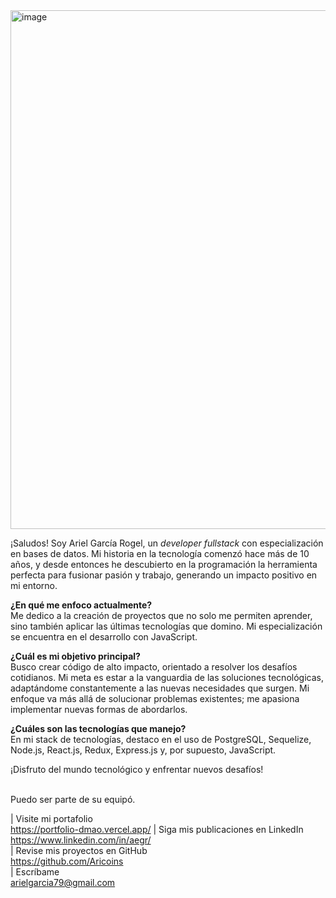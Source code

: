 <img width="830" alt="image" src="https://github.com/Aricoins/Aricoins/assets/95644790/2e582249-a05d-432c-8329-e473cd29536d">

¡Saludos! Soy Ariel García Rogel, un <i>developer fullstack</i> con especialización en bases de datos. Mi historia en la tecnología comenzó hace más de 10 años, y desde entonces he descubierto en la programación la herramienta perfecta para fusionar pasión y trabajo, generando un impacto positivo en mi entorno. <br>

<b>¿En qué me enfoco actualmente?</b><br>
Me dedico a la creación de proyectos que no solo me permiten aprender, sino también aplicar las últimas tecnologías que domino. Mi especialización se encuentra en el desarrollo con JavaScript.<br>

<b>¿Cuál es mi objetivo principal?</b><br>
Busco crear código de alto impacto, orientado a resolver los desafíos cotidianos. Mi meta es estar a la vanguardia de las soluciones tecnológicas, adaptándome constantemente a las nuevas necesidades que surgen. Mi enfoque va más allá de solucionar problemas existentes; me apasiona implementar nuevas formas de abordarlos.<br>

<b>¿Cuáles son las tecnologías que manejo?</b> <br>
En mi stack de tecnologías, destaco en el uso de PostgreSQL, Sequelize, Node.js, React.js, Redux, Express.js y, por supuesto, JavaScript.<br>

¡Disfruto del mundo tecnológico y enfrentar nuevos desafíos! <br> <br>

Puedo ser parte de su equipó.

| Visite mi portafolio <br>
https://portfolio-dmao.vercel.app/
| Siga mis publicaciones en LinkedIn <br>
https://www.linkedin.com/in/aegr/ <br>
| Revise mis proyectos en GitHub <br>
https://github.com/Aricoins<br>
| Escríbame<br>
arielgarcia79@gmail.com<br>
